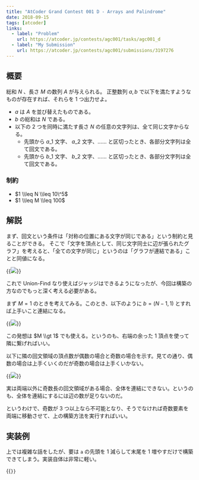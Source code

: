 ```yaml
---
title: "AtCoder Grand Contest 001 D - Arrays and Palindrome"
date: 2018-09-15
tags: [atcoder]
links:
  - label: "Problem"
    url: https://atcoder.jp/contests/agc001/tasks/agc001_d
  - label: "My Submission"
    url: https://atcoder.jp/contests/agc001/submissions/3197276
---
```


## 概要

総和 $N$ 、長さ $M$ の数列 $A$ が与えられる。 正整数列 $a, b$ で以下を満たすようなものが存在すれば、それらを 1 つ出力せよ。

- $a$ は $A$ を並び替えたものである。
- $b$ の総和は $N$ である。
- 以下の 2 つを同時に満たす長さ $N$ の任意の文字列は、全て同じ文字からなる。
  - 先頭から $a\_1$ 文字、 $a\_2$ 文字、...... と区切ったとき、各部分文字列は全て回文である。
  - 先頭から $b\_1$ 文字、 $b\_2$ 文字、...... と区切ったとき、各部分文字列は全て回文である。

### 制約

- $1 \\leq N \\leq 10\^5$
- $1 \\leq M \\leq 100$

## 解説

まず、回文という条件は「対称の位置にある文字が同じである」という制約と見ることができる。
そこで「文字を頂点として、同じ文字同士に辺が張られたグラフ」を考えると、「全ての文字が同じ」というのは「グラフが連結である」ことと同値になる。

{{<image src="0.png">}}

これで Union-Find なり使えばジャッジはできるようになったが、今回は構築の方なのでもっと深く考える必要がある。

まず $M = 1$ のときを考えてみる。このとき、以下のように $b = (N - 1, 1)$ とすれば上手いこと連結になる。

{{<image src="1.png">}}

この発想は $M \\gt 1$ でも使える。というのも、右端の余った 1 頂点を使って隣に繋げればいい。

以下に隣の回文領域の頂点数が偶数の場合と奇数の場合を示す。見ての通り、偶数の場合は上手くいくのだが奇数の場合は上手くいかない。

{{<image src="2.png">}}

実は両端以外に奇数長の回文領域がある場合、全体を連結にできない。というのも、全体を連結にするには辺の数が足りないのだ。

というわけで、奇数が 3 つ以上なら不可能となり、そうでなければ奇数要素を両端に移動させて、上の構築方法を実行すればいい。

## 実装例

上では複雑な話をしたが、要は `a` の先頭を 1 減らして末尾を 1 増やすだけで構築できてしまう。実装自体は非常に軽い。

{{<code file="0.cpp" language="cpp">}}
